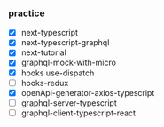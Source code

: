 ### practice
- [x] next-typescript
- [x] next-typescript-graphql
- [x] next-tutorial
- [x] graphql-mock-with-micro
- [x] hooks use-dispatch
- [ ] hooks-redux
- [x] openApi-generator-axios-typescript
- [ ] graphql-server-typescript
- [ ] graphql-client-typescript-react
